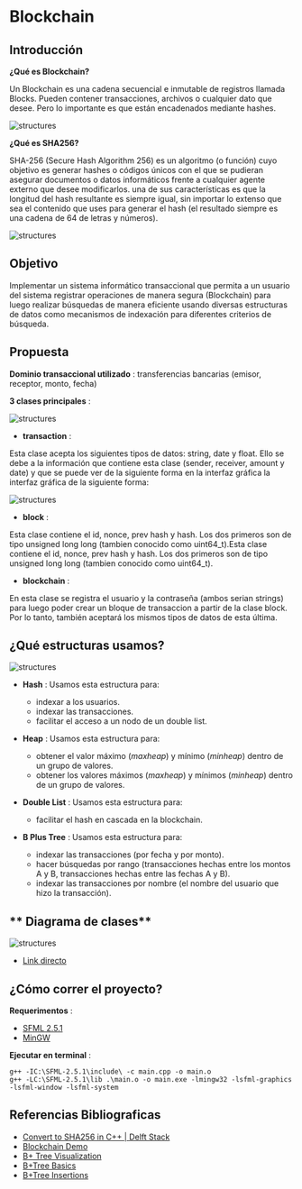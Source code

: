 # **Blockchain**

## **Introducción**

**¿Qué es Blockchain?**

Un Blockchain es una cadena secuencial e inmutable de registros 
llamada Blocks. Pueden contener transacciones, archivos o cualquier dato que desee. Pero 
lo importante es que están encadenados mediante hashes.

![structures](img/blockchain.jpg)

**¿Qué es SHA256?**

SHA-256 (Secure Hash Algorithm 256) es un algoritmo (o función) cuyo objetivo es generar hashes 
o códigos únicos con el que se pudieran asegurar documentos o datos informáticos frente a cualquier
agente externo que desee modificarlos. una de sus características es que la longitud del hash resultante es siempre igual, sin importar lo extenso que sea el contenido que uses para generar el hash (el resultado siempre es una cadena de 64 de letras y números).

![structures](img/sha256.png)

## **Objetivo**

Implementar un sistema informático transaccional que permita a un usuario del sistema registrar
operaciones de manera segura (Blockchain) para luego realizar búsquedas de manera eficiente
usando diversas estructuras de datos como mecanismos de indexación para diferentes criterios de búsqueda.

## **Propuesta**

**Dominio transaccional utilizado** : transferencias bancarias (emisor, receptor, monto, fecha)

**3 clases principales** :

![structures](img/main.png)

* **transaction** :

Esta clase acepta los siguientes tipos de datos: string, date y float. Ello se debe a la información que contiene esta clase (sender, receiver, amount y date) y que se puede ver de la siguiente forma en la interfaz gráfica la interfaz gráfica de la siguiente forma:

![structures](img/transactionUI.jpeg)

* **block** :

Esta clase contiene el id, nonce, prev hash y hash. Los dos primeros son de tipo unsigned long long (tambien conocido como uint64_t).Esta clase contiene el id, nonce, prev hash y hash. Los dos primeros son de tipo unsigned long long (tambien conocido como uint64_t).

* **blockchain** :

En esta clase se registra el usuario y la contraseña (ambos serian strings) para luego poder crear un bloque de transaccion a partir de la clase block. Por lo tanto, también aceptará los mismos tipos de datos de esta última.

## **¿Qué estructuras usamos?**

![structures](img/structures.jpg)

* **Hash** : Usamos esta estructura para:
    - indexar a los usuarios.
    - indexar las transacciones.
    - facilitar el acceso a un nodo de un double list.

* **Heap** : Usamos esta estructura para:
    - obtener el valor máximo (*maxheap*) y mínimo (*minheap*) dentro de un grupo de valores.
    - obtener los valores máximos (*maxheap*) y mínimos (*minheap*) dentro de un grupo de valores.

* **Double List** : Usamos esta estructura para:
    - facilitar el hash en cascada en la blockchain.

* **B Plus Tree** : Usamos esta estructura para:
    - indexar las transacciones (por fecha y por monto).
    - hacer búsquedas por rango (transacciones hechas entre los montos A y B, transacciones hechas entre las fechas A y B).
    - indexar las transacciones por nombre (el nombre del usuario que hizo la transacción).
    
## ** Diagrama de clases**

![structures](img/UML_proyecto.png)

- [Link directo](https://viewer.diagrams.net/?tags=%7B%7D&highlight=0000ff&edit=_blank&layers=1&nav=1&title=UML%20proyecto%20#R7R3Zcts48lv2QVV2qpziJYl6tOwcs%2FZMvI6SzO6LCiYhiWOKUEgqluZhvn1xUiQBUiQlWnbCqsxYBBpnNxp9AeiZV8vNhxCsFr8jF%2Fo9Q3M3PfO6ZximMbDxH5KyZSmGbeksZR56LktLJXz2%2FoY8UeOpa8%2BFUQYwRsiPvVU20UFBAJ04kwbCED1lwWbIz7a6AnMoJXx2gC%2BnfvPceMFSbWO4S%2F8IvflCtKwPRixnCQQwH0m0AC56SiWZ73rmVYhQzH4tN1fQJ7Mn5uXbb9tv%2Fu3j4MO%2F%2FxN9B1%2FGN5M%2Fvl6wyt7XKZIMIYRB3LjqR8P9%2FOeVt%2Fm23P64%2FaJ%2FH3%2B7%2BX5hW3xs8VZMGHTx%2FPFPFMYLNEcB8N%2FtUschWgcuJNVq%2BGsHc4vQCifqOPEvGMdbTgxgHSOctIiXPs%2FFwwi3f5KPt5pmiYT%2Fkgrf6sME4nrDm2Bf2%2FTXHQy9JYxhmCS6l4Ra8OeDj5xHlvTe830OwMZJBpejiz2TyuEitA4dWDKTnEhiEM5hXAJnmQnp4EUHER5EuMUFQ%2BiD2PuR7R3gxD9P4HYIxj84jmvgm%2FfyB%2FDXvKXxKg4hlKggevKWPggIumcoiAVBENwA35sH%2BLeDJ47M%2F%2FgHDGMPr7hLnhETMhg7C893b8EWrcl0RDFwHsXXeIFC729cLRAUgbPDmNOLMchAfCYlORJDGGGYO4EzPZf0O9hkAG9BFPMEB%2Fk%2BWEXeQzKMJcaUF4xRHKMlB5phcrlCPgrpHJgz24GOQ3sXokeYynmw%2B1Z%2FR1VkAuCmAV3JZCBqMUYcVZzvDvnn046HmYIxLVL8yxJ89%2Biko0ukc0HIlrK%2FS%2FwrwHtHzxj4BL8T%2FGNOfrzBP%2FB86WSuLihT3VC6wJPDShE0TeMclA%2BjiGXP1oETeygQFT%2FgreMMbxUYr4ZGWgHLFUXDFdtCcunnoh%2B5BuYhBJR2L3tXRu%2ByrWbg9zWh8KM3klurmPbiUiotomuxkn04iwvXcbQCjhfMbynMtbVLuedUR5IQLjvzKftdeK5LsIu3iRjEgC040osV8oKYUmV%2FjP9hOr3S3vZ7%2FWsy4v5Y333jfwQ8jK%2FILITAoysJ4tX8BKO46rIrZoDyshPSzaDaKhPb5tEXmSEtMgnbvke5MsO2EGn05lheYnzRbZ2jdUI38QtdQr0po95UoNkHD9C%2FQ5FHad28DhlsDv37MHwgy22Ae12vyGLtlnBvKnCPR6uN7%2Fx1NMGb9Nl5ir%2BwvH9oZqzO3BUUXDbNf%2BvCM75EWTP9JXgo%2FaCcTq7RCyKMpzPMxLRHuD1nPP0HwtOQh4wgCJ1FDpJwSAnyA4zv8aZzdl5x22Glll4gSkzkTLApy3yEt17EG6Sc%2FBqtMb2TRKnlwuL3IJhDOj4q67BpI59YTG1W88wL3Cn%2BD27OJm%2BYtrSrFU8i%2B0hQ6ROU0zGSxaasjMzlWdGE8plONVAPA14Ml1NBELX6O5Ero0QpalN34I0AuxTtFI6MgsnNsxQ6Wxqd59IBF3YyNe4Kc1ulk%2Bn5p2RTAwu0I%2Fdt9KR0ZbdLW8kaLe7zOowQp4PyRSakMM3HAGUDc3w8svIhZYp3UltrO7ddbec2RkZLe%2FfgRHaUxOjhemCJAney8IJe3vSRJ6QZHKjVWnc4etCew1hiVTSWMPH3AGMJLYrnCGxTAJykdzXfIcbkBVXiBZhRvm0rZ1rLF7D00gL4B%2BvDjsCSwTSnOUuSFwnL8Slb66w5zcm%2BBWsOYegZ%2BlCYc%2FSRgmPpVlvmnL7SnONi3o%2F%2FyLIwyQzojlXZ1rMK4Y9y8Io7YoKfIoz%2BgjuiVdeOoSSvflt2jMER7RgVsfxK7Bj1mE0D3NsVWUtbZoxhgRmDKgAKC0ZBOk2eJCypVCEhjOm8YyftkZQsX6vZSVvi9XBwYvFa7VPMEZALoD1TShgDx4YPs2cQrO2qgvXwQMH6IHTaSsl1AaJFJ7keQlfHl1yHWlax0VWOSLXkqre1wYyUkiv7TETXrzlhlNgXWc5N5Y0imd0ifPyCG4V9FLnTbEvu1OUAh8aCZ1U0vxLBsx6vaID8wYkFT12OUDhA8rzppZwS9IvWW13M7LhHbQKqKma2ZhMZnUbMFNFwvUwknKZbvdcYCaebFYXQAtHjeWRQXXa3k4X%2F0IXDvcRwOGFQTwSNflUx1C7Zbnh799CJQTD34a5BS8u2Z6na01WSTY43AR8TRQBiOCZsIpLI9gh%2BAF12BBCJ14umPgQzZSRF9VC8iBJhYTY1zshOepKVrXy%2Fz%2FwiRSZHMBp3btQinnew9K5rrYnvsleisfjexb%2FVRL9unlqAV3kNmgrwBSFvHfdoj3xOLb4LBfSFWYlbl7dHFeXtQ0%2BeNAumyMdG9I09wRQDUzusgGk%2BQ%2FSFrXfEVupROg21acMc8fT3EE%2B%2BgMEt3q0Sjy7bsNNBiZ3y%2BaKid0wzx8GE%2BTq90w0UO13iiz%2F%2BORHZzk30p1mI9qlPGX3rgaKzMniJMlhZsuq870XsoJZepiK31qJ5DJVlvala1oXz1MO%2BKp5Hhf22tDKBa0kre3%2F%2F6Y9J8bmZ8eXVTXHuah0tppRdJUE%2BZbH2FJxwq2rQaMXr3gdFqywD8qIpXK7i7VnZkSR2EqCsmgc43x1AqnioAQt2NUukjlvtoqaYuLNCUWH%2F0AqGIMYU3SeV4EVwli%2BTPp2aa%2FPzb%2F97J7opdoVuK2iNGSh0bBUz0Fs76WCbp9F7uI9Me2uZw17KT0aukDB6r9FPJq4geaGq1GCQVYx0fY8eni9gDcrh7b5dBt%2BO5mXI4akfu7gztc510rizHPFpCuO0oak4X3s6lxy2SJQiwIiU7H%2FywcLMxn2DdxAamCaOGiqVLAeQ7Sve1nHKsUOg8v%2Br7sRdrEr1ENlipUxJj%2B0pZbINqbFS1oW61cS%2BQilTYr%2B1uyJUcY5EHCebmcpVVpBOkxNXmWA9MlwE43xI3FfRfJneM0%2BVO1eE5mYvf8gCMlWr42Ct0bCsSyhpuD1VQmZYz6tKDC3r51AlTHGz4stUJUZ6TjMYlWsGI3HHpBq%2BHc3AlI2cHyFYdZqBQjOAutuHQxUfHg2GJhi0qRnk%2FHUDQ7EV2wo2ZrYWd2DKFlIipV8WBcY1EPC7%2B%2FEaNVJZfEjItojQf0HxwSxYiCUKkGrdjdpSgEzVhWkNFaCqeH4lClA9LtwE%2B3pVttuaBiRHPXOVBm%2FaSg1InU6TK2hAargml%2BIRX1aVK%2FFWaFXqU4p3%2BbJ%2FDWeyG%2BfOi0xTxRfL7Xd43V3ev%2FtjciZfjaa6Wu723fuqoPe%2FffhYFVaM8D4NX%2BuCL1cvm94FRrg3216jp0DRo7IiX1aFBbrtqD2GpFBnVQzJENvE8eNPT%2B0aM4ZmL3OEbDQataLPVg7Ouh6Oxs9yo5gI0Wr%2FSrHDdi35gEMX8vcCQ%2F70XEix6sIuQ3nFYP4A2PFIR3WxTkNxtwvCUi%2FMWsrOs94NLfsec0FYZH6pnOGFMdGqy0KyqsCqA7TyJaniXj1iq0bxdAhXvWIipqt6qXSQl7JUedRX9YaSMDBlkXpxYXWq4N7guuFiFQdWHj9GK8lS2p5QMpk8u8Cyw8XncganCGlXMjh9NGiJxQ3lcIXnPVDj%2BCCKPCcj7BIQF0QL2oT%2BDHKsOOe%2B35NTcJfG88ixI5X%2Fma9rP6Nn069Z6OE5TdKymrj6URMyxbdEXMjia6%2F0m4gsVAYtXIXXZYuJv0XGC%2FeShbB3kQ0LLqrm1WMNzbK4GFfP47ZzkQkQNJtFMJYQeYx7hRWPRFEtsFNS5C0FCxu2a6o2IcxSrb7bopIyzN2JcSFurU7z8KGChwt36vHZgiV7whrrKMnM%2Fhw6Sj1yKFmYtXQUFfrb0lEs2R9zwcsQaW6N52hgSb7MAAUOLIXY3TEi23Xx1AcRoG7DNwVORlKchvjSKliwLyuMcYRpgYm9FSpCoQvD8fYaxLy%2FyXs5NXrDK7lcYsElbl7NEmwmm11PWKBC9dJeUK00mxlyryKvJ69IJH1JD6hJb6qVl%2Foj3zi%2BQ7VAbwZkUZ5NzZ0ZLxFJ%2FUedzFJ3VEtInT0iw6tOOqQuyWyrRLjgkhCKFzDMwybalXldWIJ5alimrF1d7HS97HRqcYE7g8YgsKC8ohKqG4UwZy%2FwWLG4B99ZY6EH8ljEYiykhpwedWawcvOi1L8alBHkJv6eIfKoFlgSEO7aEzU%2B8NqETKsloJmaPz1ssZCzeziqIffC1Vwepxremz1ewVpdOrwuxscOq4Iys8N7cXl4L2pXUdGekcgODUWkn9GesUcYUtkzlLJwvzV7xmkvk9Tkp5VN63U%2BrWxVfS7otG8ri26m5F%2B%2B6gGPa%2Bv0Zzk%2BX3MgNFRMrz%2Fo60PYov6s555YVr3%2FqbriMQE8PgUd8dmUZGJ%2FDvW5HjWUrM866rMS%2Fa2pz7J%2F9yIRkPUSaZklGiUQIKVc4c0dKDRsWFI8JbvIqlFZZjovNZSUjsQ%2FeAfpb9KZPRWlPncifrHWxMCz0HS0mXrKNBBlg5X0kEYlK2gj2XoTrUxWSiqKmMn6ashGfkoRs5xhKERMJcPQh22JmJYcFUAt9VcLPA2duKEy1%2BuuO9NUC0DXhuaoTXGjb2dvEbuwDNle31eeXNFaEzjUb6k4lH4KNFmqAxSpwesIhtF%2Ba2s6TCFbX1HFwPc%2FMdOpW9f%2BWpEDJgRQRDK%2FIges%2FdyLkoBbOwPfV7mhm%2FqbKuL5lQjM9fhZE%2BwrzsArsd%2BWwNwveu%2BF7oGUh6nOgZTmOvT8xhfMxc4SIz7haQFYwrxtH0TREwrdsgMByy1trW5dCUvM1zbZRMRtU7e%2B2hbNVHvMMfOcLZIRMsty1UZzyVTyyKVhqfhok1ELBSyZa13promkg3sWwXiyaTpXMcr2hmliZTR9lOaShLTmlyQyFbCsC8Q1VXOVqitRDeVt43krHocygpQ4zK5A5AC39pJWzksN%2FXHHBXvHUB874an%2B9imfV1Jun4ZutLSBitZO5KG4IC6KQS%2FjohjoyeV%2Br8pFIV6%2BfeEuCtHNlMhEAiLe85P3UWczeFkuiiTytOTZqyQtwzTaeyNPHeUVwjmWW2A4tdlOgreWMKfCJyCmoTrVmwEZWAzER3TzY3%2BkQJ7pI9xGyakDViLdSrbE%2BPbT1c2UHDKYotnU6A92vah3W15nKy3iLLViE1V0a7dmKVBdF9C51o7kWtuD%2FeSlvL3obwv7qnfFxkwfw7yCs4zS2xaA%2B9c6iqeuN8fTeMbYGz8vVVaMwU9nHhaRaKky4LvL62vKoIpvPXDQcoV3tah6D6JpOI1RPPXFU3yqagnQXgAmWvXHxhuZlQr2m%2BP7SWFczFbz6I7ptrfsFFciqJadLvBw%2FCsR7NOoGKe%2B2ruqOmAWYLDlV5KM%2FCVqIzON6toF2rmRb3gi4kki6EajflY91Yav837IyvRYdGVo26922VnyGtr7Xu2y87Fb1kEEiT9DhOI0eAhWi9%2BRSw4gvvs%2F)

## **¿Cómo correr el proyecto?**

**Requerimentos** :
- [SFML 2.5.1](https://www.sfml-dev.org/download/sfml/2.5.1/)
- [MinGW](https://www.mingw-w64.org/downloads/)

**Ejecutar en terminal** :

```
g++ -IC:\SFML-2.5.1\include\ -c main.cpp -o main.o
g++ -LC:\SFML-2.5.1\lib .\main.o -o main.exe -lmingw32 -lsfml-graphics -lsfml-window -lsfml-system
```
## **Referencias Bibliograficas**

- [Convert to SHA256 in C++ | Delft Stack](https://www.delftstack.com/howto/cpp/sha256-cpp/)
- [Blockchain Demo](https://andersbrownworth.com/blockchain/)
- [B+ Tree Visualization](https://www.cs.usfca.edu/~galles/visualization/BPlusTree.html)
- [B+Tree Basics](https://www.youtube.com/watch?v=49P_GDeMDRo)
- [B+Tree Insertions](https://youtu.be/h6Mw7_S4ai0)
